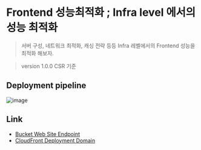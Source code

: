 # Frontend 성능최적화 ; Infra level 에서의 성능 최적화
> 서버 구성, 네트워크 최적화, 캐싱 전략 등등 Infra 레벨에서의 Frontend 성능을 최적화 해보자.

> version 1.0.0  CSR 기준

## Deployment pipeline
![image](https://images.weserv.nl/?url=github.com/user-attachments/assets/9eeb27f0-46a0-444a-924e-ab59650dd125)

## Link
- [Bucket Web Site Endpoint](http://personal-dev-study-ap-northeast-2.s3-website-ap-southeast-2.amazonaws.com/)
- [CloudFront Deployment Domain](https://d2kz50r1rufk4p.cloudfront.net)
